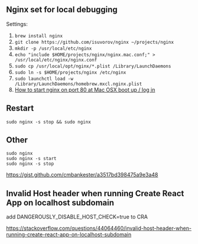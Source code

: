 ## Nginx set for local debugging
 
Settings:
1. `brew install nginx`
2. `git clone https://github.com/isuvorov/nginx ~/projects/nginx`
3. `mkdir -p /usr/local/etc/nginx`
4. `echo "include $HOME/projects/nginx/nginx.mac.conf;" > /usr/local/etc/nginx/nginx.conf`
5. `sudo cp /usr/local/opt/nginx/*.plist /Library/LaunchDaemons`
6. `sudo ln -s $HOME/projects/nginx /etc/nginx`
7. `sudo launchctl load -w /Library/LaunchDaemons/homebrew.mxcl.nginx.plist`
8. [How to start nginx on port 80 at Mac OSX boot up / log in](https://derickbailey.com/2014/12/27/how-to-start-nginx-on-port-80-at-mac-osx-boot-up-log-in/)

## Restart

```
sudo nginx -s stop && sudo nginx
```

## Other

```
sudo nginx
sudo nginx -s start
sudo nginx -s stop
```


https://gist.github.com/cmbankester/a3517bd398475a9e3a48

## Invalid Host header when running Create React App on localhost subdomain

add DANGEROUSLY_DISABLE_HOST_CHECK=true to CRA

https://stackoverflow.com/questions/44064460/invalid-host-header-when-running-create-react-app-on-localhost-subdomain
